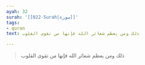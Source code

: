 ```yaml
---
ayah: 32
surah: '[[022-Surah|سورة]]'
tags:
- quran
text: ذلك ومن يعظم شعائر الله فإنها من تقوى القلوب

---
```

> ذلك ومن يعظم شعائر الله فإنها من تقوى القلوب

